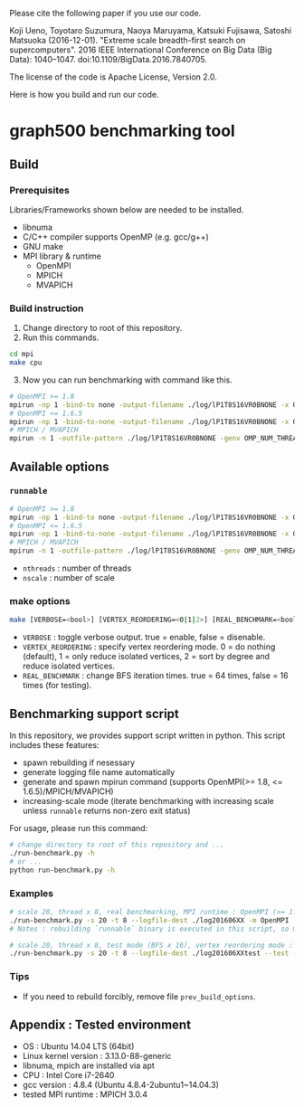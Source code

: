  Please cite the following paper if you use our code. 
 
 Koji Ueno, Toyotaro Suzumura, Naoya Maruyama, Katsuki Fujisawa, Satoshi Matsuoka (2016-12-01). "Extreme scale breadth-first search on supercomputers". 2016 IEEE International Conference on Big Data (Big Data): 1040–1047. doi:10.1109/BigData.2016.7840705.

The license of the code is Apache License, Version 2.0. 

Here is how you build and run our code. 

# graph500 benchmarking tool

## Build

### Prerequisites

Libraries/Frameworks shown below are needed to be installed.

* libnuma
* C/C++ compiler supports OpenMP (e.g. gcc/g++)
* GNU make
* MPI library & runtime
    * OpenMPI
    * MPICH
    * MVAPICH

### Build instruction

1. Change directory to root of this repository.
2. Run this commands.

```sh
cd mpi
make cpu
```

3. Now you can run benchmarking with command like this.

```sh
# OpenMPI >= 1.8
mpirun -np 1 -bind-to none -output-filename ./log/lP1T8S16VR0BNONE -x OMP_NUM_THREADS=8 ./runnable 16
# OpenMPI <= 1.6.5
mpirun -np 1 -bind-to-none -output-filename ./log/lP1T8S16VR0BNONE -x OMP_NUM_THREADS=8 ./runnable 16
# MPICH / MVAPICH
mpirun -n 1 -outfile-pattern ./log/lP1T8S16VR0BNONE -genv OMP_NUM_THREADS 8 ./mpi/runnable 16
```


## Available options

### `runnable`
```sh
# OpenMPI >= 1.8
mpirun -np 1 -bind-to none -output-filename ./log/lP1T8S16VR0BNONE -x OMP_NUM_THREADS=<nthreads> ./runnable <nscale>
# OpenMPI <= 1.6.5
mpirun -np 1 -bind-to-none -output-filename ./log/lP1T8S16VR0BNONE -x OMP_NUM_THREADS=<nthreads> ./runnable <nscale>
# MPICH / MVAPICH
mpirun -n 1 -outfile-pattern ./log/lP1T8S16VR0BNONE -genv OMP_NUM_THREADS <nthreads> ./mpi/runnable <nscale>
```

* `nthreads` : number of threads
* `nscale` : number of scale

### make options
```sh
make [VERBOSE=<bool>] [VERTEX_REORDERING=<0|1|2>] [REAL_BENCHMARK=<bool>] cpu
```

* `VERBOSE` : toggle verbose output. true = enable, false = disenable.
* `VERTEX_REORDERING` : specify vertex reordering mode. 0 = do nothing (default), 1 = only reduce isolated vertices, 2 = sort by degree and reduce isolated vertices.
* `REAL_BENCHMARK` : change BFS iteration times. true = 64 times, false = 16 times (for testing).


## Benchmarking support script

In this repository, we provides support script written in python. This script includes these features:

* spawn rebuilding if nesessary
* generate logging file name automatically
* generate and spawn mpirun command (supports OpenMPI(>= 1.8, <= 1.6.5)/MPICH/MVAPICH)
* increasing-scale mode (iterate benchmarking with increasing scale unless `runnable` returns non-zero exit status)

For usage, please run this command:

```sh
# change directory to root of this repository and ...
./run-benchmark.py -h
# or ...
python run-benchmark.py -h
```

### Examples

```sh
# scale 20, thread x 8, real benchmarking, MPI runtime : OpenMPI (>= 1.8)
./run-benchmark.py -s 20 -t 8 --logfile-dest ./log201606XX -m OpenMPI
# Notes : rebuilding `runnable` binary is executed in this script, so manual rebuilding is not needed.

# scale 20, thread x 8, test mode (BFS x 16), vertex reordering mode : 1, MPI runtime : MPICH
./run-benchmark.py -s 20 -t 8 --logfile-dest ./log201606XXtest --test --vertex-reordering 0 -m MPICH
```

### Tips

* If you need to rebuild forcibly, remove file `prev_build_options`.




## Appendix : Tested environment

* OS : Ubuntu 14.04 LTS (64bit)
* Linux kernel version : 3.13.0-88-generic
* libnuma, mpich are installed via apt
* CPU : Intel Core i7-2640
* gcc version : 4.8.4 (Ubuntu 4.8.4-2ubuntu1~14.04.3)
* tested MPI runtime : MPICH 3.0.4
